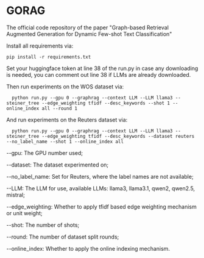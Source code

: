 # GORAG
The official code repository of the paper "Graph-based Retrieval Augmented Generation for Dynamic Few-shot Text Classification"

Install all requirements via:

```
pip install -r requirements.txt
```

Set your huggingface token at line 38 of the run.py in case any downloading is needed, you can comment out line 38 if LLMs are already downloaded. 

Then run experiments on the WOS dataset via: 

```
  python run.py --gpu 0 --graphrag --context LLM --LLM llama3 --steiner_tree --edge_weighting tfidf --desc_keywords --shot 1 --online_index all --round 1
```

And run experiments on the Reuters dataset via:

```
  python run.py --gpu 0 --graphrag --context LLM --LLM llama3 --steiner_tree --edge_weighting tfidf --desc_keywords --dataset reuters --no_label_name --shot 1 --online_index all
```

--gpu: The GPU number used;

--dataset: The dataset experimented on;

--no_label_name: Set for Reuters, where the label names are not available;

--LLM: The LLM for use, available LLMs: llama3, llama3.1, qwen2, qwen2.5, mistral;

--edge_weighting: Whether to apply tfidf based edge weighting mechanism or unit weight;

--shot: The number of shots;

--round: The number of dataset split rounds;

--online_index: Whether to apply the online indexing mechanism.


